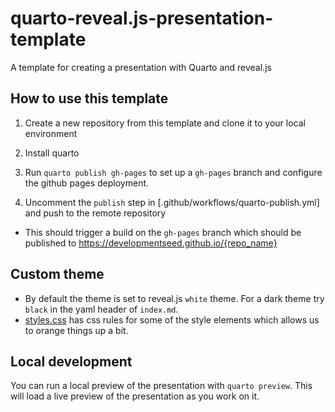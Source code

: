 # quarto-reveal.js-presentation-template
A template for creating a presentation with Quarto and reveal.js

## How to use this template

1. Create a new repository from this template and clone it to your local environment

2. Install quarto

3. Run `quarto publish gh-pages` to set up a `gh-pages` branch and configure the github pages deployment.

4. Uncomment the `publish` step in [.github/workflows/quarto-publish.yml] and push to the remote repository

  - This should trigger a build on the `gh-pages` branch which should be published to https://developmentseed.github.io/{repo_name}

## Custom theme
- By default the theme is set to reveal.js `white` theme. For a dark theme try `black` in the yaml header of `index.md`.
- [styles.css](./styles.css) has css rules for some of the style elements which allows us to orange things up a bit.


## Local development
You can run a local preview of the presentation with `quarto preview`. This will load a live preview of the presentation as you work on it.
